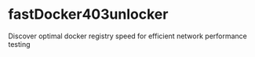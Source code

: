 # fastDocker403unlocker
Discover optimal docker registry  speed for efficient network performance testing
